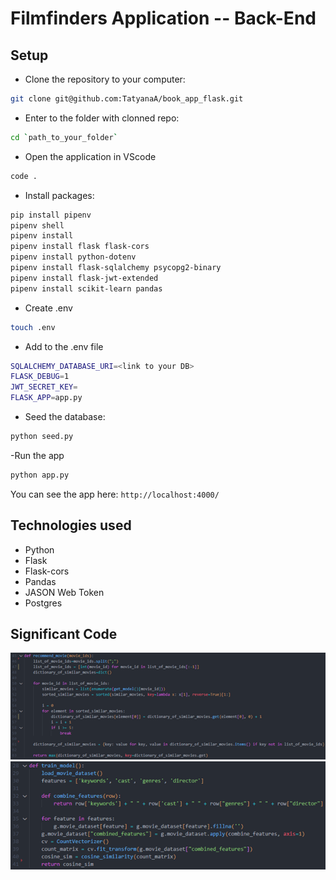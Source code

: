# Filmfinders Application -- Back-End
## Setup

- Clone the repository to your computer:
```bash
git clone git@github.com:TatyanaA/book_app_flask.git
```
- Enter to the folder with clonned repo:

```bash
cd `path_to_your_folder`
```

- Open the application in VScode
```bash
code .
```  
- Install packages: 
```bash
pip install pipenv 
pipenv shell
pipenv install 
pipenv install flask flask-cors
pipenv install python-dotenv 
pipenv install flask-sqlalchemy psycopg2-binary
pipenv install flask-jwt-extended
pipenv install scikit-learn pandas
```
- Create .env
```bash
touch .env
```
- Add to the .env file 
```bash
SQLALCHEMY_DATABASE_URI=<link to your DB>
FLASK_DEBUG=1
JWT_SECRET_KEY=
FLASK_APP=app.py
```
- Seed the database: 
```bash
python seed.py
```
-Run the app
```bash
python app.py
```
You can see the app here:
`http://localhost:4000/`

## Technologies used
- Python
- Flask
- Flask-cors
- Pandas
- JASON Web Token
- Postgres


## Significant Code
![Significant code](Screenshots\SignificantCode_1.png?raw=true "Significant code screenshot")
![Significant code](Screenshots\SignificantCode_2.png?raw=true "Significant code screenshot")




